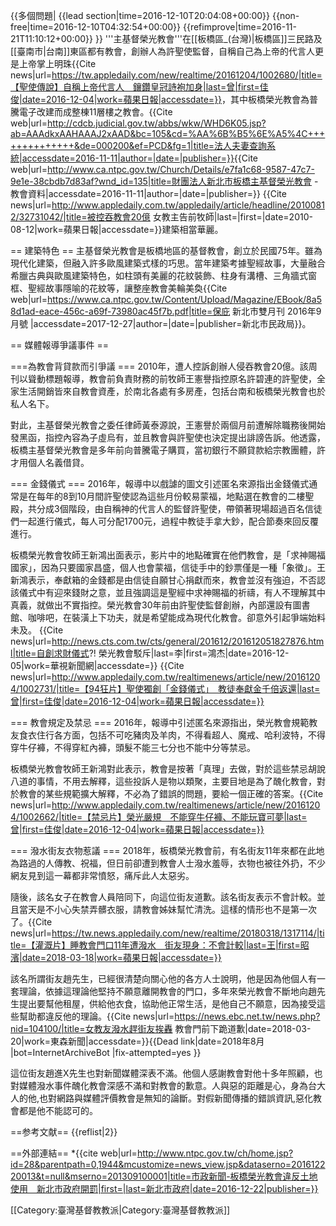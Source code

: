{{多個問題|
{{lead section|time=2016-12-10T20:04:08+00:00}}
{{non-free|time=2016-12-10T04:32:54+00:00}}
{{refimprove|time=2016-11-21T11:10:12+00:00}}
}}
'''主基督榮光教會'''在[[板橋區_(台灣)|板橋區]]三民路及[[臺南市|台南]]東區都有教會，創辦人為許聖使監督，自稱自己為上帝的代言人更是上帝掌上明珠<ref>{{Cite news|url=https://tw.appledaily.com/new/realtime/20161204/1002680/|title=【聖使傳說】自稱上帝代言人　鑲鑽皇冠詩袍加身|last=曾|first=佳俊|date=2016-12-04|work=蘋果日報|accessdate=}}</ref>，其中板橋榮光教會為普騰電子改建而成整棟11層樓之教會。<ref>{{Cite web|url=http://cdcb.judicial.gov.tw/abbs/wkw/WHD6K05.jsp?ab=AAAdkxAAHAAAJ2xAAD&bc=105&cd=%AA%6B%B5%6E%A5%4C++++++++++++++&de=000200&ef=PCD&fg=1|title=法人夫妻查詢系統|accessdate=2016-11-11|author=|date=|publisher=}}</ref><ref>{{Cite web|url=http://www.ca.ntpc.gov.tw/Church/Details/e7fa1c68-9587-47c7-9e1e-38cbdb7d83af?wnd_id=135|title=財團法人新北市板橋主基督榮光教會 -教會資料|accessdate=2016-11-11|author=|date=|publisher=}}</ref>
<ref name=appledaily20100812>{{Cite news|url=http://www.appledaily.com.tw/appledaily/article/headline/20100812/32731042/|title=被控吞教會20億 女教主告前牧師|last=|first=|date=2010-08-12|work=蘋果日報|accessdate=}}</ref>建築相當華麗<ref name=apple20161204/>。

== 建築特色 ==
主基督榮光教會是板橋地區的基督教會，創立於民國75年。雖為現代化建築，但融入許多歐風建築式樣的巧思。當年建築考據聖經故事，大量融合希臘古典與歐風建築特色，如柱頭有美麗的花紋裝飾、柱身有溝槽、三角牆式窗框、聖經故事隱喻的花紋等，讓整座教會美輪美奐<ref>{{Cite web|url=https://www.ca.ntpc.gov.tw/Content/Upload/Magazine/EBook/8a58d1ad-eace-456c-a69f-73980ac45f7b.pdf|title=保庇 新北市雙月刊 2016年9月號 |accessdate=2017-12-27|author=|date=|publisher=新北市民政局}}</ref>。

== 媒體報導爭議事件 ==

===為教會背貸款而引爭議 ===
2010年，遭人控訴創辦人侵吞教會20億。該周刊以聳動標題報導，教會前負責財務的前牧師王憲譽指控原名許碧連的許聖使，全家生活開銷皆來自教會資產，於南北各處有多房產，包括台南和板橋榮光教會也於私人名下。

對此，主基督榮光教會之委任律師黃泰源說，王憲譽於兩個月前遭解除職務後開始發黑函，指控內容為子虛烏有，並且教會與許聖使也決定提出誹謗告訴。他透露，板橋主基督榮光教會是多年前向普騰電子購買，當初銀行不願貸款給宗教團體，許才用個人名義借貸<ref name=appledaily20100812/>。

=== 金錢儀式 ===
2016年，報導中以戲謔的圖文引述匿名來源指出金錢儀式通常是在每年的8到10月間許聖使認為這些月份較易蒙福，地點選在教會的二樓聖殿，共分成3個階段，由自稱神的代言人的監督許聖使，帶領著現場超過百名信徒們一起進行儀式，每人可分配1700元，過程中教徒手拿大鈔，配合節奏來回反覆進行。

板橋榮光教會牧師王新鴻出面表示，影片中的地點確實在他們教會，是「求神賜福國家」，因為只要國家昌盛，個人也會蒙福，信徒手中的鈔票僅是一種「象徵」。王新鴻表示，奉獻箱的金錢都是由信徒自願甘心捐獻而來，教會並沒有強迫，不否認該儀式中有迎來錢財之意，並且強調這是聖經中求神賜福的祈禱，有人不理解其中真義，就做出不實指控。榮光教會30年前由許聖使監督創辦，內部還設有圖書館、咖啡吧，在裝潢上下功夫，就是希望能成為現代化教會。卻意外引起爭端始料未及。
<ref>{{Cite news|url=http://news.cts.com.tw/cts/general/201612/201612051827876.html|title=自創求財儀式?! 榮光教會駁斥|last=李|first=鴻杰|date=2016-12-05|work=華視新聞網|accessdate=}}</ref>
<ref name=apple20161204>{{Cite news|url=http://www.appledaily.com.tw/realtimenews/article/new/20161204/1002731/|title=【94狂片】聖使獨創「金錢儀式」　教徒奉獻金千倍返還|last=曾|first=佳俊|date=2016-12-04|work=蘋果日報|accessdate=}}</ref>

=== 教會規定及禁忌 ===
2016年，報導中引述匿名來源指出，榮光教會規範教友食衣住行各方面，包括不可吃豬肉及羊肉，不得看超人、魔戒、哈利波特，不得穿牛仔褲，不得穿紅內褲，頭髮不能三七分也不能中分等禁忌。

板橋榮光教會牧師王新鴻對此表示，教會是按著「真理」去做，對於這些禁忌胡說八道的事情，不用去解釋，這些投訴人是物以類聚，主要目地是為了醜化教會，對於教會的某些規範擴大解釋，不必為了錯誤的問題，要給一個正確的答案。<ref>{{Cite news|url=http://www.appledaily.com.tw/realtimenews/article/new/20161204/1002662/|title=【禁忌片】榮光嚴規　不能穿牛仔褲、不能玩寶可夢|last=曾|first=佳俊|date=2016-12-04|work=蘋果日報|accessdate=}}</ref>

=== 潑水街友衣物惹議 ===
2018年，板橋榮光教會前，有名街友11年來都在此地為路過的人傳教、祝福，但日前卻遭到教會人士潑水羞辱，衣物也被往外扔，不少網友見到這一幕都非常憤怒，痛斥此人太惡劣。

隨後，該名女子在教會人員陪同下，向這位街友道歉。該名街友表示不會計較。並且當天是不小心失禁弄髒衣服，請教會姊妹幫忙清洗。這樣的情形也不是第一次了。<ref>{{Cite news|url=https://tw.news.appledaily.com/new/realtime/20180318/1317114/|title=【灌溉片】睡教會門口11年遭潑水　街友現身：不會計較|last=王|first=昭濱|date=2018-03-18|work=蘋果日報|accessdate=}}</ref> 

該名所謂街友趙先生，已經很清楚向關心他的各方人士說明，他是因為他個人有一套理論，依據這理論他堅持不願意離開教會的門口，多年來榮光教會不斷地向趙先生提出要幫他租屋，供給他衣食，協助他正常生活，是他自己不願意，因為接受這些幫助都違反他的理論。<ref>{{Cite news|url=https://news.ebc.net.tw/news.php?nid=104100/|title=女教友潑水趕街友挨轟 教會門前下跪道歉|date=2018-03-20|work=東森新聞|accessdate=}}{{Dead link|date=2018年8月 |bot=InternetArchiveBot |fix-attempted=yes }}</ref>

這位街友趙進X先生也對新聞媒體深表不滿。他個人感謝教會對他十多年照顧，也對媒體潑水事件醜化教會深感不滿和對教會的歉意。人與惡的距離是心，身為台大人的他,也對網路與媒體評價教會是無知的論斷。對假新聞傳播的錯誤資訊,惡化教會都是他不能認可的。

==参考文献==
{{reflist|2}}

==外部連結==
*{{cite web|url=http://www.ntpc.gov.tw/ch/home.jsp?id=28&parentpath=0,1944&mcustomize=news_view.jsp&dataserno=201612220013&t=null&mserno=201309100001|title=市政新聞-板橋榮光教會違反土地使用　新北市政府開罰|first=|last=新北市政府|date=2016-12-22|publisher=}}

[[Category:臺灣基督教教派|Category:臺灣基督教教派]]